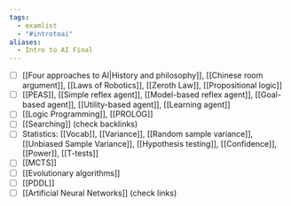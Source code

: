 ```yaml
---
tags:
  - examlist
  - "#introtoai"
aliases:
  - Intro to AI Final
---
```


- [ ] [[Four approaches to AI|History and philosophy]], [[Chinese room argument]], [[Laws of Robotics]], [[Zeroth Law]], [[Propositional logic]]
- [ ] [[PEAS]], [[Simple reflex agent]], [[Model-based reflex agent]], [[Goal-based agent]], [[Utility-based agent]], [[Learning agent]]
- [ ] [[Logic Programming]], [[PROLOG]]
- [ ] [[Searching]] (check backlinks)
- [ ] Statistics: [[Vocab]], [[Variance]], [[Random sample variance]], [[Unbiased Sample Variance]], [[Hypothesis testing]], [[Confidence]], [[Power]], [[T-tests]]
- [ ] [[MCTS]]
- [ ] [[Evolutionary algorithms]]
- [ ] [[PDDL]]
- [ ] [[Artificial Neural Networks]] (check links)